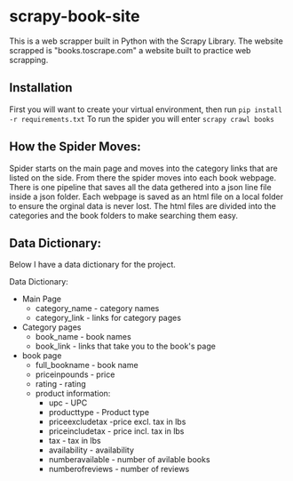 # scrapy-book-site
This is a web scrapper built in Python with the Scrapy Library. The website scrapped is "books.toscrape.com" a website built to practice web scrapping.
## Installation
First you will want to create your virtual environment, then run `pip install -r requirements.txt` 
To run the spider you will enter `scrapy crawl books` 
## How the Spider Moves:
Spider starts on the main page and moves into the category links that are listed on the side. From there the spider moves into each book webpage.
There is one pipeline that saves all the data gethered into a json line file inside a json folder. Each webpage is saved as an html file on a local folder
to ensure the orginal data is never lost. The html files are divided into the categories and the book folders to make searching them easy.


## Data Dictionary:
Below I have a data dictionary for the project. 

Data Dictionary:
* Main Page
	* category_name - category names
	* category_link - links for category pages
* Category pages
	* book_name - book names 
	* book_link - links that take you to the book's page
* book page
	* full_bookname - book name
	* priceinpounds - price
	* rating - rating
	* product information:
		* upc - UPC
		* producttype - Product type
		* priceexcludetax -price excl. tax in lbs
		* priceincludetax - price incl. tax in lbs
		* tax - tax in lbs
		* availability - availability
		* numberavailable - number of avilable books
		* numberofreviews - number of reviews


